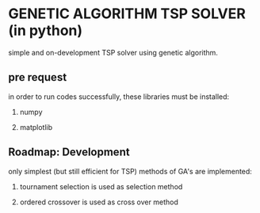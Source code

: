 GENETIC ALGORITHM TSP SOLVER (in python)
====================================

simple and on-development TSP solver using genetic algorithm.


pre request
----------

in order to run codes successfully, these libraries must be installed:

1. numpy

2. matplotlib


Roadmap: Development
------------------

only simplest (but still efficient for TSP) methods of GA's are implemented:

1. tournament selection is used as selection method

2. ordered crossover is used as cross over method
